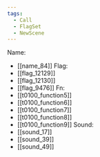 ```yaml
---
tags:
  - Call
  - FlagSet
  - NewScene
---
```

Name:
- [[name_84]]
Flag:
- [[flag_12129]]
- [[flag_12130]]
- [[flag_9476]]
Fn:
- [[t0100_function5]]
- [[t0100_function6]]
- [[t0100_function7]]
- [[t0100_function8]]
- [[t0100_function9]]
Sound:
- [[sound_17]]
- [[sound_39]]
- [[sound_49]]
